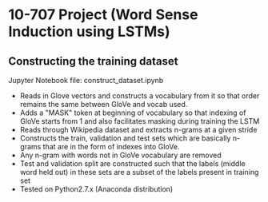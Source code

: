 # 10-707 Project (Word Sense Induction using LSTMs)

## Constructing the training dataset
Jupyter Notebook file: construct_dataset.ipynb

* Reads in Glove vectors and constructs a vocabulary from it so that order remains the same between GloVe and vocab used.
* Adds a "MASK" token at beginning of vocabulary so that indexing of GloVe starts from 1 and also facilitates masking during training the LSTM
* Reads through Wikipedia dataset and extracts n-grams at a given stride
* Constructs the train, validation and test sets which are basically n-grams that are in the form of indexes into GloVe.
* Any n-gram with words not in GloVe vocabulary are removed
* Test and validation split are constructed such that the labels (middle word held out) in these sets are a subset of the labels present in training set
* Tested on Python2.7.x (Anaconda distribution)
